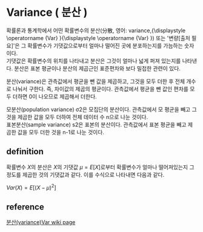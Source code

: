 # Variance ( 분산 )

확률론과 통계학에서 어떤 확률변수의 분산(分散, 영어: variance,{\displaystyle \operatorname {Var} }{\displaystyle \operatorname {Var} }) 또는 '변량[출처 필요]'은 그 확률변수가 기댓값으로부터 얼마나 떨어진 곳에 분포하는지를 가늠하는 숫자이다.  
기댓값은 확률변수의 위치를 나타내고 분산은 그것이 얼마나 넓게 퍼져 있는지를 나타낸다. 분산은 표본 평균이나 분산의 제곱근인 표준편차와 보다 밀접한 관련이 있다.

분산(variance)은 관측값에서 평균을 뺀 값을 제곱하고, 그것을 모두 더한 후 전체 개수로 나눠서 구한다. 즉, 차이값의 제곱의 평균이다. 관측값에서 평균을 뺀 값인 편차를 모두 더하면 0이 나오므로 제곱해서 더한다.  

모분산(population variance) σ2은 모집단의 분산이다. 관측값에서 모 평균을 빼고 그것을 제곱한 값을 모두 더하여 전체 데이터 수 n으로 나눈 것이다.  
표본분산(sample variance) s2은 표본의 분산이다. 관측값에서 표본 평균을 빼고 제곱한 값을 모두 더한 것을 n-1로 나눈 것이다.  

## definition

확률변수 $X$의 분산은 $X$의 기댓값 $\mu =E[X]$로부터 확률변수가 얼마나 떨어져있는지 그 정도를 제곱한 것의 기댓값과 같다. 이를 수식으로 나타내면 다음과 같다.

$Var(X) = E[(X-\mu)^2]$  

## reference  

[분산(variance)Var wiki page](https://ko.wikipedia.org/wiki/%EB%B6%84%EC%82%B0)
